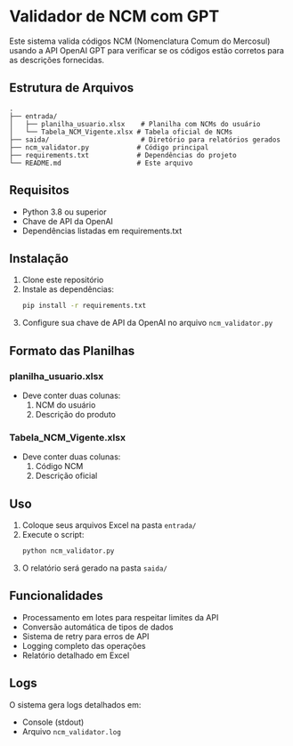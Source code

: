 # Validador de NCM com GPT

Este sistema valida códigos NCM (Nomenclatura Comum do Mercosul) usando a API OpenAI GPT para verificar se os códigos estão corretos para as descrições fornecidas.

## Estrutura de Arquivos

```
.
├── entrada/
│   ├── planilha_usuario.xlsx    # Planilha com NCMs do usuário
│   └── Tabela_NCM_Vigente.xlsx # Tabela oficial de NCMs
├── saida/                       # Diretório para relatórios gerados
├── ncm_validator.py            # Código principal
├── requirements.txt            # Dependências do projeto
└── README.md                   # Este arquivo
```

## Requisitos

- Python 3.8 ou superior
- Chave de API da OpenAI
- Dependências listadas em requirements.txt

## Instalação

1. Clone este repositório
2. Instale as dependências:
   ```bash
   pip install -r requirements.txt
   ```
3. Configure sua chave de API da OpenAI no arquivo `ncm_validator.py`

## Formato das Planilhas

### planilha_usuario.xlsx
- Deve conter duas colunas:
  1. NCM do usuário
  2. Descrição do produto

### Tabela_NCM_Vigente.xlsx
- Deve conter duas colunas:
  1. Código NCM
  2. Descrição oficial

## Uso

1. Coloque seus arquivos Excel na pasta `entrada/`
2. Execute o script:
   ```bash
   python ncm_validator.py
   ```
3. O relatório será gerado na pasta `saida/`

## Funcionalidades

- Processamento em lotes para respeitar limites da API
- Conversão automática de tipos de dados
- Sistema de retry para erros de API
- Logging completo das operações
- Relatório detalhado em Excel

## Logs

O sistema gera logs detalhados em:
- Console (stdout)
- Arquivo `ncm_validator.log` 